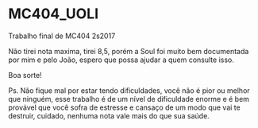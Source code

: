 # MC404_UOLI
Trabalho final de MC404 2s2017

Não tirei nota maxima, tirei 8,5, porém a Soul foi muito bem documentada por mim e pelo João, espero que possa ajudar a quem consulte isso.

Boa sorte!



Ps. Não fique mal por estar tendo dificuldades, você não é pior ou melhor que ninguém, esse trabalho é de um nível de dificuldade enorme e é bem provável que você sofra de estresse e cansaço de um modo que vai te destruir, cuidado, nenhuma nota vale mais do que sua saúde.
